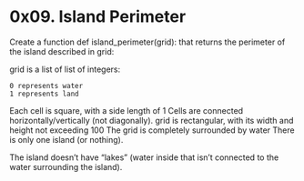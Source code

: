 #	0x09. Island Perimeter

Create a function def island_perimeter(grid): that returns the perimeter of the island described in grid:

grid is a list of list of integers:


	0 represents water
	1 represents land


Each cell is square, with a side length of 1
Cells are connected horizontally/vertically (not diagonally).
grid is rectangular, with its width and height not exceeding 100
The grid is completely surrounded by water
There is only one island (or nothing).


The island doesn’t have “lakes” (water inside that isn’t connected to the water surrounding the island).

